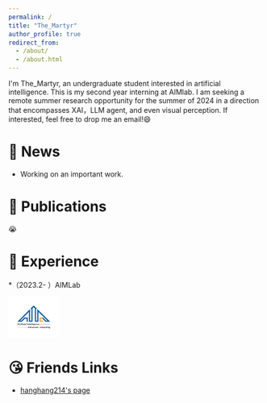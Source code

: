 ```yaml
---
permalink: /
title: "The_Martyr"
author_profile: true
redirect_from: 
  - /about/
  - /about.html
---
```


I'm The_Martyr, an undergraduate student interested in artificial intelligence. This is my second year interning at AIMlab. I am seeking a remote summer research opportunity for the summer of 2024 in a direction that encompasses XAI，LLM agent, and even visual perception. If interested, feel free to drop me an email!😄

# 📅 News
* Working on an important work.


# 📝 Publications
😭


# 📇 Experience
*（2023.2- ）AIMLab

<img src="/images/AIMLab.jpg" alt="AIMLab" style="width: 100px; height: auto;" />


# 😘 Friends Links
* [hanghang214's page](https://hanghang214.cn/)

